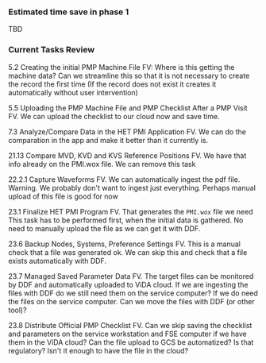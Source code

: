 ### Estimated time save in phase 1
TBD

### Current Tasks Review

5.2 Creating the initial PMP Machine File
	FV:
		Where is this getting the machine data?
		Can we streamline this so that it is not necessary to create the record the first time (If the record does not exist it creates it automatically without user intervention)

5.5 Uploading the PMP Machine File and PMP Checklist After a PMP Visit
	FV.
		We can upload the checklist to our cloud now and save time.

7.3 Analyze/Compare Data in the HET PMI Application
	FV.
		We can do the comparation in the app and make it better than it currently is.

21.13 Compare MVD, KVD and KVS Reference Positions
	FV.
		We have that info already on the PMI.wox file. We can remove this task

22.2.1 Capture Waveforms
	FV.
		We can automatically ingest the pdf file.
		Warning. We probably don't want to ingest just everything. 
		Perhaps manual upload of this file is good for now

23.1 Finalize HET PMI Program
	FV.
		That generates the `PMI.wox` file we need
		This task has to be performed first, when the initial data is gathered.
		No need to manually upload the file as we can get it with DDF.

23.6 Backup Nodes, Systems, Preference Settings
	FV.
		This is a manual check that a file was generated ok. We can skip this and check that a file exists automatically with DDF.

23.7 Managed Saved Parameter Data
	FV.
		The target files can be monitored by DDF and automatically uploaded to ViDA cloud.
		If we are ingesting the files with DDF do we still need them on the service computer?
		If we do need the files on the service computer. Can we move the files with DDF (or other tool)?

23.8 Distribute Official PMP Checklist
	FV.
		Can we skip saving the checklist and parameters on the service workstation and FSE computer if we have them in the ViDA cloud?
		Can the file upload to GCS be automatized? Is that regulatory? Isn't it enough to have the file in the cloud?

